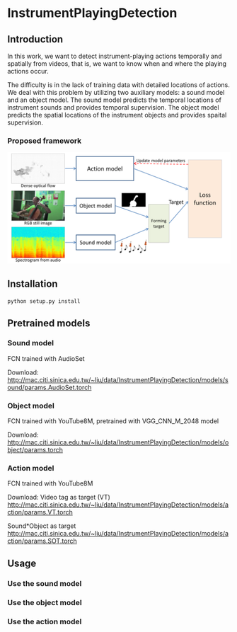 InstrumentPlayingDetection
==========================



## Introduction
In this work, we want to detect instrument-playing actions temporally and spatially from videos, that is, we want to know when and where the playing actions occur.

The difficulty is in the lack of training data with detailed locations of actions. We deal with this problem by utilizing two auxiliary models: a sound model and an object model. The sound model predicts the temporal locations of instrument sounds and provides temporal supervision. The object model predicts the spatial locations of the instrument objects and provides spaital supervision.

### Proposed framework
<p align="center">
    <img src="doc/img/model_v4.png", width="750">
</p>


## Installation

`python setup.py install`

## Pretrained models

### Sound model
FCN trained with AudioSet

Download:
http://mac.citi.sinica.edu.tw/~liu/data/InstrumentPlayingDetection/models/sound/params.AudioSet.torch


### Object model
FCN trained with YouTube8M, pretrained with VGG_CNN_M_2048 model

Download:
http://mac.citi.sinica.edu.tw/~liu/data/InstrumentPlayingDetection/models/object/params.torch

### Action model
FCN trained with YouTube8M

Download:
Video tag as target (VT)
http://mac.citi.sinica.edu.tw/~liu/data/InstrumentPlayingDetection/models/action/params.VT.torch

Sound*Object as target
http://mac.citi.sinica.edu.tw/~liu/data/InstrumentPlayingDetection/models/action/params.SOT.torch

## Usage

### Use the sound model


### Use the object model


### Use the action model

 




